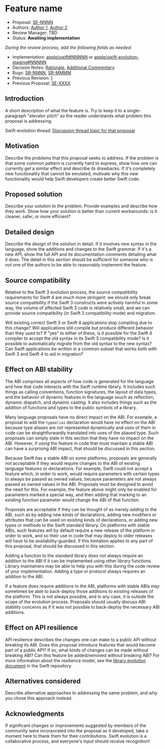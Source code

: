 # Feature name

* Proposal: [SE-NNNN](NNNN-filename.md)
* Authors: [Author 1](https://github.com/swiftdev), [Author 2](https://github.com/swiftdev)
* Review Manager: TBD
* Status: **Awaiting implementation**

*During the review process, add the following fields as needed:*

* Implementation: [apple/swift#NNNNN](https://github.com/apple/swift/pull/NNNNN) or [apple/swift-evolution-staging#NNNNN](https://github.com/apple/swift-evolution-staging/pull/NNNNN)
* Decision Notes: [Rationale](https://forums.swift.org/), [Additional Commentary](https://forums.swift.org/)
* Bugs: [SR-NNNN](https://bugs.swift.org/browse/SR-NNNN), [SR-MMMM](https://bugs.swift.org/browse/SR-MMMM)
* Previous Revision: [1](https://github.com/apple/swift-evolution/blob/...commit-ID.../proposals/NNNN-filename.md)
* Previous Proposal: [SE-XXXX](XXXX-filename.md)

## Introduction

A short description of what the feature is. Try to keep it to a
single-paragraph "elevator pitch" so the reader understands what
problem this proposal is addressing.

Swift-evolution thread: [Discussion thread topic for that proposal](https://forums.swift.org/)

## Motivation

Describe the problems that this proposal seeks to address. If the
problem is that some common pattern is currently hard to express, show
how one can currently get a similar effect and describe its
drawbacks. If it's completely new functionality that cannot be
emulated, motivate why this new functionality would help Swift
developers create better Swift code.

## Proposed solution

Describe your solution to the problem. Provide examples and describe
how they work. Show how your solution is better than current
workarounds: is it cleaner, safer, or more efficient?

## Detailed design

Describe the design of the solution in detail. If it involves new
syntax in the language, show the additions and changes to the Swift
grammar. If it's a new API, show the full API and its documentation
comments detailing what it does. The detail in this section should be
sufficient for someone who is *not* one of the authors to be able to
reasonably implement the feature.

## Source compatibility

Relative to the Swift 3 evolution process, the source compatibility
requirements for Swift 4 are *much* more stringent: we should only
break source compatibility if the Swift 3 constructs were actively
harmful in some way, the volume of affected Swift 3 code is relatively
small, and we can provide source compatibility (in Swift 3
compatibility mode) and migration.

Will existing correct Swift 3 or Swift 4 applications stop compiling
due to this change? Will applications still compile but produce
different behavior than they used to? If "yes" to either of these, is
it possible for the Swift 4 compiler to accept the old syntax in its
Swift 3 compatibility mode? Is it possible to automatically migrate
from the old syntax to the new syntax? Can Swift applications be
written in a common subset that works both with Swift 3 and Swift 4 to
aid in migration?

## Effect on ABI stability

The ABI comprises all aspects of how code is generated for the
language and how that code interacts with the Swift runtime library.
It includes such things as calling conventions, function signatures,
the layout of data types, and the behavior of dynamic features in
the language ssuch as reflection, dynamic dispatch, and dynamic
casting.  It also includes things such as the addition of functions
and types to the public symbols of a library.

Many language proposals have no direct impact on the ABI.  For
example, a proposal to add the `typealias` declaration would have
no effect on the ABI because type aliases are not represented
dynamically and uses of them in code can be straightforwardly
translated into uses of the aliased type.  Such proposals can
simply state in this section that they have no impact on the ABI.
However, if *using* the feature in code that must maintain a stable
ABI can have a surprising ABI impact, that should be discussed
in this section.

Because Swift has a stable ABI on some platforms, proposals are
generally not acceptable if they would require changes to the ABI
of existing language features or declarations.  For example,
Swift could not accept a feature which, in order to work, would
require parameters with certain types to always be passed as owned
values, because parameters are not always passed as owned values
in the ABI.  Proposals must be designed to avoid the need for this.
For example, the feature above might only be enabled for parameters
marked a special way, and then adding that marking to an existing
function parameter would change the ABI of that function.

Proposals are acceptable if they can be thought of as merely
*adding* to the ABI, such as by adding new kinds of declarations,
adding new modifiers or attributes that can be used on existing
kinds of declarations, or adding new types or methods to the Swift
standard library.  On platforms with stable ABIs, such features
will by default require a new release of the platform in order
to work, and so their use in code that may deploy to older
releases will have to be availability-guarded.  If this limitation
applies to any part of this proposal, that should be discussed
in this section.

Adding a function to the standard library does not always require
an addition to the ABI if it can be implemented using other
library functions.  Library maintainers may be able to help you
with this during the code review of your implementation.  Adding
a type or protocol always requires an addition to the ABI.

If a feature does require additions to the ABI, platforms with
stable ABIs may sometimes be able to back-deploy those additions
to existing releases of the platform.  This is not always possible,
and in any case, it is outside the scope of the evolution process.
Proposals should usually discuss ABI stability concerns as if
it was not possible to back-deploy the necessary ABI additions.

## Effect on API resilience

API resilience describes the changes one can make to a public API
without breaking its ABI. Does this proposal introduce features that
would become part of a public API? If so, what kinds of changes can be
made without breaking ABI? Can this feature be added/removed without
breaking ABI? For more information about the resilience model, see the
[library evolution
document](https://github.com/apple/swift/blob/master/docs/LibraryEvolution.rst)
in the Swift repository.

## Alternatives considered

Describe alternative approaches to addressing the same problem, and
why you chose this approach instead.

## Acknowledgments

If significant changes or improvements suggested by members of the 
community were incorporated into the proposal as it developed, take a
moment here to thank them for their contributions. Swift evolution is a 
collaborative process, and everyone's input should receive recognition!
